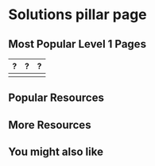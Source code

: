# Solutions pillar page

## Most Popular Level 1 Pages

| ? | ? | ? |
|----------|----------|----------|
|          |          |          |

## Popular Resources

## More Resources

## You might also like
